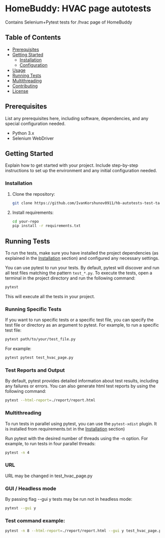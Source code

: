 # HomeBuddy: HVAC page autotests

Contains Selenium+Pytest tests for /hvac page of HomeBuddy

## Table of Contents

- [Prerequisites](#prerequisites)
- [Getting Started](#getting-started)
  - [Installation](#installation)
  - [Configuration](#configuration)
- [Usage](#usage)
- [Running Tests](#running-tests)
- [Multithreading](#multithreading)
- [Contributing](#contributing)
- [License](#license)

## Prerequisites

List any prerequisites here, including software, dependencies, and any special configuration needed.

- Python 3.x
- Selenium WebDriver

## Getting Started

Explain how to get started with your project. Include step-by-step instructions to set up the environment and any initial configuration needed.

### Installation

1. Clone the repository:

   ```bash
   git clone https://github.com/IvanKorshunov0911/hb-autotests-test-task.git
   ```

2. Install requirements:
    ```bash
   cd your-repo
    pip install -r requirements.txt
   ```
   
## Running Tests

To run the tests, make sure you have installed the project dependencies (as explained in the [Installation](#installation) section) and configured any necessary settings.

You can use pytest to run your tests. By default, pytest will discover and run all test files matching the pattern `test_*.py`. To execute the tests, open a terminal in the project directory and run the following command:

```bash
pytest
```

This will execute all the tests in your project.

### Running Specific Tests
If you want to run specific tests or a specific test file, you can specify the test file or directory as an argument to pytest. For example, to run a specific test file:
```bash
pytest path/to/your/test_file.py
```
For example:
```bash
pytest pytest test_hvac_page.py
```
### Test Reports and Output
By default, pytest provides detailed information about test results, including any failures or errors. You can also generate html test reports by using the following command:
```bash
pytest --html-report=./report/report.html
```

### Multithreading
To run tests in parallel using pytest, you can use the `pytest-xdist` plugin. It is installed from requirements.txt in the [Installation](#installation) section)

Run pytest with the desired number of threads using the -n option. For example, to run tests in four parallel threads:
```bash
pytest -n 4
```
### URL
URL may be changed in test_hvac_page.py

### GUI / Headless mode
By passing flag --gui y tests may be run not in headless mode:
```bash
pytest --gui y
```
### Test command example:
```bash
pytest -n 8 --html-report=./report/report.html --gui y test_hvac_page.py
```